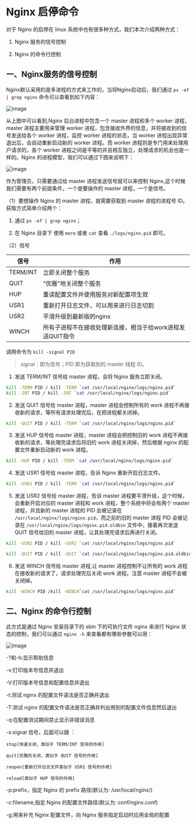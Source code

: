 # Nginx 启停命令

对于 Nginx 的启停在 linux 系统中也有很多种方式，我们本次介绍两种方式：

1. Nginx 服务的信号控制

2. Nginx 的命令行控制

## 一、Nginx服务的信号控制

Nginx默认采用的是多进程的方式来工作的，当将Nginx启动后，我们通过 `ps -ef | grep nginx` 命令可以查看到如下内容：

![image](https://github.com/TomatoZ7/notes-of-tz/blob/master/images/nginx_ss1.png)

从上图中可以看到,Nginx 后台进程中包含一个 master 进程和多个 worker 进程，master 进程主要用来管理 worker 进程，包含接收外界的信息，并将接收到的信号发送给各个 worker 进程，监控 worker 进程的状态，当 worker 进程出现异常退出后，会自动重新启动新的 worker 进程。而 worker 进程则是专门用来处理用户请求的，各个 worker 进程之间是平等的并且相互独立，处理请求的机会也是一样的。Nginx 的进程模型，我们可以通过下图来说明下：

![image](https://github.com/TomatoZ7/notes-of-tz/blob/master/images/nginx_ss2.png)

作为管理员，只需要通过给 master 进程发送信号就可以来控制 Nginx,这个时候我们需要有两个前提条件，一个是要操作的 master 进程，一个是信号。

（1）要想操作 Nginx 的 master 进程，就需要获取到 master 进程的进程号 ID。获取方式简单介绍两个：

1. 通过 `ps -ef | grep nginx`；

2. 在 Nginx 目录下 使用 `more` 或者 `cat` 查看 `./logs/nginx.pid` 即可。

（2）信号

| 信号     | 作用                                                   |
| -------- | ----------------------------------------------------- |
| TERM/INT | 立即关闭整个服务                                        |
| QUIT     | "优雅"地关闭整个服务                                    |
| HUP      | 重读配置文件并使用服务对新配置项生效                      |
| USR1     | 重新打开日志文件，可以用来进行日志切割                    |
| USR2     | 平滑升级到最新版的nginx                                 |
| WINCH    | 所有子进程不在接收处理新连接，相当于给work进程发送QUIT指令 |

调用命令为 `kill -signal PID`

> signal：即为信号；PID 即为获取到的 master 线程 ID。

1. 发送 TERM/INT 信号给 master 进程，会将 Nginx 服务立即关闭。

```sh
kill -TERM PID / kill -TERM `cat /usr/local/nginx/logs/nginx.pid`
kill -INT PID / kill -INT `cat /usr/local/nginx/logs/nginx.pid`
```

2. 发送 QUIT 信号给 master 进程，master 进程会控制所有的 work 进程不再接收新的请求，等所有请求处理完后，在把进程都关闭掉。

```sh
kill -QUIT PID / kill -TERM `cat /usr/local/nginx/logs/nginx.pid`
```

3. 发送 HUP 信号给 master 进程，master 进程会把控制旧的 work 进程不再接收新的请求，等处理完请求后将旧的 work 进程关闭掉，然后根据 nginx 的配置文件重新启动新的 work 进程。

```sh
kill -HUP PID / kill -TERM `cat /usr/local/nginx/logs/nginx.pid`
```

4. 发送 USR1 信号给 master 进程，告诉 Nginx 重新开启日志文件。

```sh
kill -USR1 PID / kill -TERM `cat /usr/local/nginx/logs/nginx.pid`
```

5. 发送 USR2 信号给 master 进程，告诉 master 进程要平滑升级，这个时候，会重新开启对应的 master 进程和 work 进程，整个系统中将会有两个 master 进程，并且新的 master 进程的 PID 会被记录在 `/usr/local/nginx/logs/nginx.pid`，而之前的旧的 master 进程 PID 会被记录在 `/usr/local/nginx/logs/nginx.pid.oldbin` 文件中，接着再次发送 QUIT 信号给旧的 master 进程，让其处理完请求后再进行关闭。

```sh
kill -USR2 PID / kill -USR2 `cat /usr/local/nginx/logs/nginx.pid`
```

```sh
kill -QUIT PID / kill -QUIT `cat /usr/local/nginx/logs/nginx.pid.oldbin`
```

6. 发送 WINCH 信号给 master 进程,让 master 进程控制不让所有的 work 进程在接收新的请求了，请求处理完后关闭 work 进程。注意 master 进程不会被关闭掉。

```sh
kill -WINCH PID /kill -WINCH`cat /usr/local/nginx/logs/nginx.pid`
```

## 二、Nginx 的命令行控制

此方式是通过 Nginx 安装目录下的 sbin 下的可执行文件 nginx 来进行 Nginx 状态的控制，我们可以通过 `nginx -h` 来查看都有哪些参数可以用：

![image](https://github.com/TomatoZ7/notes-of-tz/blob/master/images/nginx_ss3.png)

-?和-h:显示帮助信息

-v:打印版本号信息并退出

-V:打印版本号信息和配置信息并退出

-t:测试 nginx 的配置文件语法是否正确并退出

-T:测试 nginx 的配置文件语法是否正确并列出用到的配置文件信息然后退出

-q:在配置测试期间禁止显示非错误消息

-s:signal 信号，后面可以跟 ：

    stop[快速关闭，类似于 TERM/INT 信号的作用]

    quit[优雅的关闭，类似于 QUIT 信号的作用] 

    reopen[重新打开日志文件类似于 USR1 信号的作用] 

    reload[类似于 HUP 信号的作用]

-p:prefix，指定 Nginx 的 prefix 路径(默认为: /usr/local/nginx/)

-c:filename,指定 Nginx 的配置文件路径(默认为: conf/nginx.conf)

-g:用来补充 Nginx 配置文件，向 Nginx 服务指定启动时应用全局的配置